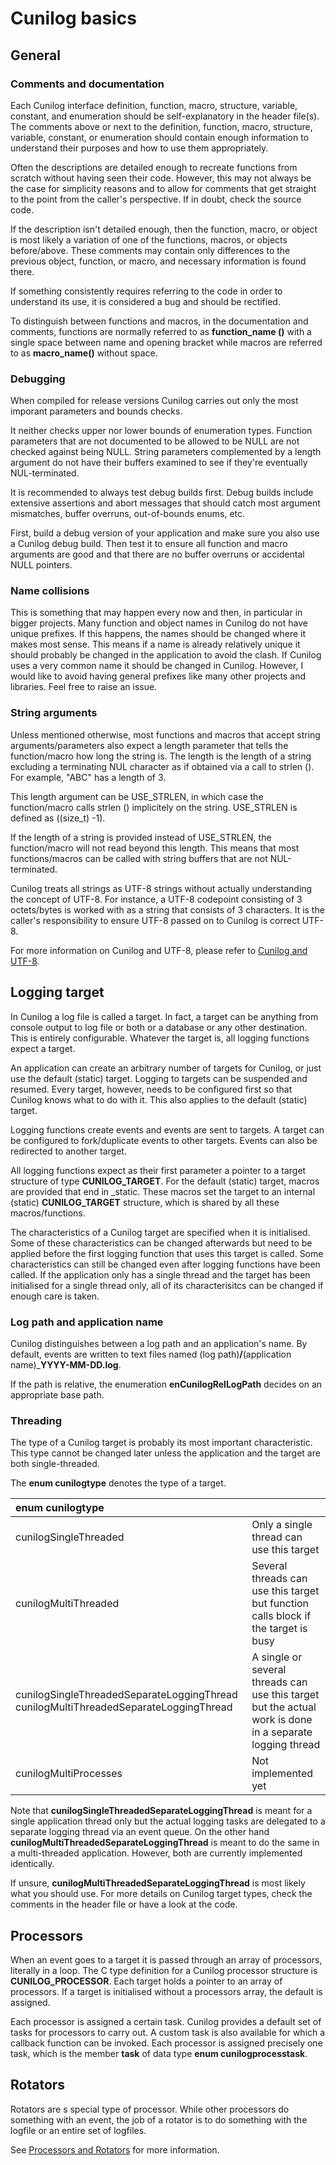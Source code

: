 
# Cunilog basics

## General
### Comments and documentation

Each Cunilog interface definition, function, macro, structure, variable, constant, and enumeration
should be self-explanatory in the header file(s). The comments above or next to the
definition, function, macro, structure, variable, constant, or enumeration should contain enough
information to understand their purposes and how to use them appropriately.

Often the descriptions are detailed enough to recreate functions from scratch without having seen
their code. However, this may not always be the case for simplicity reasons and to allow for comments
that get straight to the point from the caller's perspective. If in doubt, check the source code.

If the description isn't detailed enough, then the function, macro, or object is most likely a variation
of one of the functions, macros, or objects before/above. These comments may contain only differences
to the previous object, function, or macro, and necessary information is found there.

If something consistently requires referring to the code in order to understand its use, it is considered a bug and should be rectified.

To distinguish between functions and macros, in the documentation and comments, functions are normally referred to as __function_name ()__ with a single space between name and opening bracket while macros are referred to as __macro_name()__ without space.

### Debugging

When compiled for release versions Cunilog carries out only the most imporant parameters and bounds checks.

It neither checks upper nor lower bounds of enumeration types. Function parameters that are not documented to be allowed to be NULL are not checked against being NULL. String parameters complemented by a length argument do not have their buffers examined to see if they're eventually NUL-terminated.

It is recommended to always test debug builds first. Debug builds include extensive assertions
and abort messages that should catch most argument mismatches, buffer overruns, out-of-bounds enums, etc.

First, build a debug version of your application and make sure you also use a Cunilog debug
build.  Then test it to ensure all function and macro arguments are good and that there are no
buffer overruns or accidental NULL pointers.

### Name collisions

This is something that may happen every now and then, in particular in bigger projects. Many function and object
names in Cunilog do not have unique prefixes. If this happens, the names should be changed where it makes
most sense. This means if a name is already relatively unique it should probably be changed in the application to avoid the clash. If Cunilog uses a very common name it should be changed in Cunilog. However, I would like to avoid having general prefixes like many other projects and libraries.
Feel free to raise an issue.

### String arguments

Unless mentioned otherwise, most functions and macros that accept string
arguments/parameters also expect a length parameter that tells the function/macro
how long the string is. The length is the length of a string excluding a
terminating NUL character as if obtained via a call to strlen (). For example,
"ABC" has a length of 3.

This length argument can be USE_STRLEN, in which case the function/macro calls
strlen () implicitely on the string. USE_STRLEN is defined as ((size_t) -1).

If the length of a string is provided instead of USE_STRLEN, the function/macro
will not read beyond this length. This means that most functions/macros can
be called with string buffers that are not NUL-terminated.

Cunilog treats all strings as UTF-8 strings without actually understanding the
concept of UTF-8. For instance, a UTF-8 codepoint consisting of 3 octets/bytes
is worked with as a string that consists of 3 characters. It is the caller's
responsibility to ensure UTF-8 passed on to Cunilog is correct UTF-8.

For more information on Cunilog and UTF-8, please refer to [Cunilog and UTF-8](utf8.md).

## Logging target

In Cunilog a log file is called a target. In fact, a target
can be anything from console output to log file or both or a database or
any other destination. This is entirely configurable. Whatever the target is, all
logging functions expect a target.

An application can create an arbitrary number of targets for Cunilog, or just
use the default (static) target. Logging to targets can be suspended and resumed.
Every target, however, needs to be configured first so that Cunilog knows what to do
with it. This also applies to the default (static) target.

Logging functions create events and events are sent to targets. A target can be configured to fork/duplicate events to other targets. Events can also be redirected to another target.

All logging functions expect as their first parameter a pointer to a target
structure of type __CUNILOG_TARGET__. For the default (static) target,
macros are provided that end in _static. These macros set the target to an
internal (static) __CUNILOG_TARGET__ structure, which is shared by all these
macros/functions.

The characteristics of a Cunilog target are specified when it is initialised. Some of these
characteristics can be changed afterwards but need to be applied before the first logging
function that uses this target is called. Some characteristics can still be changed even after
logging functions have been called. If the application only has a single thread and the target
has been initialised for a single thread only, all of its characterisitcs can be changed if
enough care is taken.

### Log path and application name

Cunilog distinguishes between a log path and an application's name. By default, events are written
to text files named (log path)__/__(application name)___YYYY-MM-DD.log__.

If the path is relative, the enumeration __enCunilogRelLogPath__ decides on an appropriate base path.

### Threading

The type of a Cunilog target is probably its most important characteristic. This type cannot be changed
later unless the application and the target are both single-threaded.

The __enum cunilogtype__ denotes the type of a target.

| __enum cunilogtype__ | |
| :------------------- | --- |
| cunilogSingleThreaded | Only a single thread can use this target |
| cunilogMultiThreaded  | Several threads can use this target but function calls block if the target is busy |
| cunilogSingleThreadedSeparateLoggingThread cunilogMultiThreadedSeparateLoggingThread | A single or several threads can use this target but the actual work is done in a separate logging thread
| cunilogMultiProcesses | Not implemented yet |

Note that __cunilogSingleThreadedSeparateLoggingThread__ is meant for a single application thread only but the actual logging tasks are delegated to a separate logging thread via an event queue. On the other hand __cunilogMultiThreadedSeparateLoggingThread__ is meant to do the same in a multi-threaded application. However, both are currently implemented identically.

If unsure, __cunilogMultiThreadedSeparateLoggingThread__ is most likely what you should use. For more details on Cunilog target types, check the comments in the header file or have a look at the code.

## Processors

When an event goes to a target it is passed through an array of processors, literally in a loop.
The C type definition for a Cunilog processor structure is __CUNILOG_PROCESSOR__. Each target holds a pointer
to an array of processors. If a target is initialised without a processors array, the default
is assigned.

Each processor is assigned a certain task. Cunilog provides a default set of tasks for processors
to carry out. A custom task is also available for which a callback function can be invoked.
Each processor is assigned precisely one task, which is the member __task__ of data type __enum cunilogprocesstask__.


## Rotators

Rotators are s special type of processor. While other processors do something with an event, the job of a rotator is to do something with the logfile or an entire set of logfiles.

See [Processors and Rotators](processors.md) for more information.
